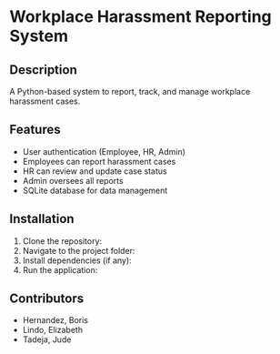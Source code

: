# Workplace Harassment Reporting System

## Description
A Python-based system to report, track, and manage workplace harassment cases.

## Features
- User authentication (Employee, HR, Admin)
- Employees can report harassment cases
- HR can review and update case status
- Admin oversees all reports
- SQLite database for data management

## Installation
1. Clone the repository:
2. Navigate to the project folder:
3. Install dependencies (if any):
4. Run the application:

## Contributors
- Hernandez, Boris
- Lindo, Elizabeth
- Tadeja, Jude
